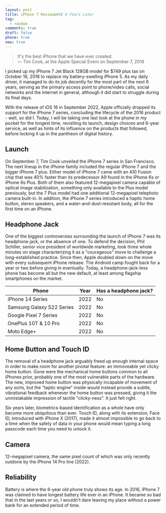 ```yaml
---
layout: post
title: iPhone 7 Review&#58 6 Years Later
tag:
  - random
comments: true
draft: false
phone: true
new: true
---
```


> It's the best iPhone that we have ever created.  <br>
> ― Tim Cook, at the Apple Special Event on September 7, 2016

I picked up my iPhone 7 Jet Black 128GB model for $749 plus tax on October 16, 2016 to replace my battery-swelling iPhone 5. As my daily driver, it managed to do its job decently for the most part of the next 6 years, serving as the primary access point to phone/video calls, social networks and the internet in general, although it did start to struggle during its final days.  

With the release of iOS 16 in September 2022, Apple officially dropped its support for the iPhone 7 series, concluding the lifecycle of the 2016 product - well, so did I. Today, I will be taking one last look at the phone in my pocket for the longest time, revisiting its launch, design choices and 6-year service, as well as hints of its influence on the products that followed, before locking it up in the pantheon of digital history.

## Launch
On September 7, Tim Cook unveiled the iPhone 7 series in San Francisco. The next lineup in the iPhone family included the regular iPhone 7 and the bigger iPhone 7 plus. Either model of iPhone 7 came with an A10 Fusion chip that was 40% faster than its predecessor A9 found in the iPhone 6s or iPhone 6s Plus. Both of them also featured 12-megapixel camera capable of optical image stabilization, something only available to the Plus model previously, but the 7 Plus model had one additional 12-megapixel telephoto camera built-in. In addition, the iPhone 7 series introduced a haptic home button, stereo speakers, and a water-and-dust-resistant body, all for the first time on an iPhone.

## Headphone Jack
One of the biggest controversies surrounding the launch of iPhone 7 was its headphone jack, or the absence of one. To defend the decision, Phil Schiller, senior vice president of worldwide marketing, took three whole minutes on stage characterizing it as a "courageous" move to challenge a long-established practice. Since then, Apple doubled down on the move with every subsequent iPhone release. The Android camp fought back for a year or two before giving in eventually. Today, a headphone-jack-less phone has become all but the new default, at least among flagship smartphones on the market.

| Phone | Year | Has a headphone jack? |
| --- | --- | --- |
| iPhone 14 Series | 2022 | No |
| Samsung Galaxy S22 Series | 2022 | No |
| Google Pixel 7 Series | 2022 | No |
| OnePlus 10T & 10 Pro | 2022 | No |
| Moto Edge+ | 2022 | No |

## Home Button and Touch ID
The removal of a headphone jack arguably freed up enough internal space in order to make room for another pivotal feature: an immoveable yet clicky home button. Gone were the mechanical home buttons common to all iPhones prior, probably one of the most vulnerable parts of the hardware. The new, improved home button was physically incapable of movement of any sorts, but the "taptic engine" inside would instead provide a subtle, vibrational feedback whenever the home button was pressed, giving it the unmistakable impression of tactile "clicky-ness". It just felt right.

Six years later, biometrics-based identification as a whole have only become more ubiquitous than ever. Touch ID, along with its extension, Face ID, introduced with iPhone X (2017), made it almost impossible to go back to a time when the safety of data in your phone would mean typing a long passcode each time you need to unlock it.

## Camera
12-megapixel camera, the same pixel count of which was only recently outdone by the iPhone 14 Pro line (2022).

## Reliability
Battery is where the 6-year old phone truly shows its age. In 2016, iPhone 7 was claimed to have longest battery life ever in an iPhone. It became so bad that in the last years or so, I wouldn't dare leaving my place without a power bank for an extended period of time.

